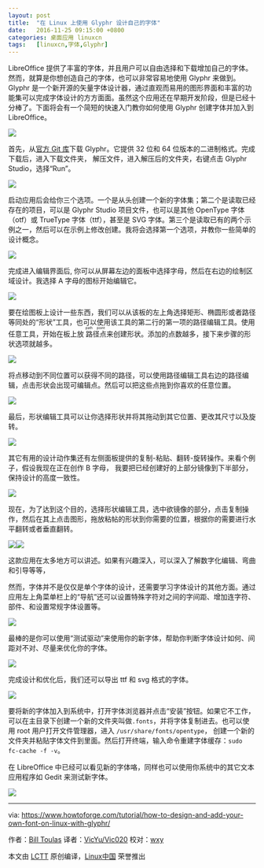 ```yaml
---
layout: post
title:	"在 Linux 上使用 Glyphr 设计自己的字体"
date:	2016-11-25 09:15:00 +0800 
categories:	桌面应用 linuxcn 
tags:	[linuxcn,字体,Glyphr]
---
```



LibreOffice 提供了丰富的字体，并且用户可以自由选择和下载增加自己的字体。然而，就算是你想创造自己的字体，也可以非常容易地使用 Glyphr 来做到。Glyphr 是一个新开源的矢量字体设计器，通过直观而易用的图形界面和丰富的功能集可以完成字体设计的方方面面。虽然这个应用还在早期开发阶段，但是已经十分棒了。下面将会有一个简短的快速入门教你如何使用 Glyphr 创建字体并加入到 LibreOffice。


![](/Asserts/Images//attachment/album/201611/24/232624h95ausssals7ls7j.jpg)


首先，从[官方 Git 库](https://github.com/glyphr-studio/Glyphr-Studio-Desktop)下载 Glyphr。它提供 32 位和 64 位版本的二进制格式。完成下载后，进入下载文件夹， 解压文件，进入解压后的文件夹，右键点击 Glyphr Studio，选择“Run”。


![](/Asserts/Images//attachment/album/201611/24/231800x07917cemtfb9sk9.jpg)


启动应用后会给你三个选项。一个是从头创建一个新的字体集；第二个是读取已经存在的项目，可以是 Glyphr Studio 项目文件，也可以是其他 OpenType 字体（otf）或 TrueType 字体（ttf），甚至是 SVG 字体。第三个是读取已有的两个示例之一，然后可以在示例上修改创建。我将会选择第一个选项，并教你一些简单的设计概念。


![](/Asserts/Images//attachment/album/201611/24/233237w9ysrr89vu5hvrig.jpg)


完成进入编辑界面后, 你可以从屏幕左边的面板中选择字母，然后在右边的绘制区域设计。我选择 A 字母的图标开始编辑它。


![](/Asserts/Images//attachment/album/201611/24/232714syudpdg629uhk9pp.jpg)


要在绘图板上设计一些东西，我们可以从该板的左上角选择矩形、椭圆形或者路径等同处的“形状”工具，也可以使用该工具的第二行的第一项的路径编辑工具。使用任意工具，开始在板上放<ruby> 路径点 <rp>  （ </rp> <rt>  path point </rt> <rp>  ） </rp></ruby>来创建形状。添加的点数越多，接下来步骤的形状选项就越多。


![](/Asserts/Images//attachment/album/201611/24/232839d7lrzm12hprjbhle.jpg)


将点移动到不同位置可以获得不同的路径，可以使用路径编辑工具右边的路径编辑，点击形状会出现可编辑点。然后可以把这些点拖到你喜欢的任意位置。


![](/Asserts/Images//attachment/album/201611/24/232957a1ul9fuwxlb5uyku.jpg)


最后，形状编辑工具可以让你选择形状并将其拖动到其它位置、更改其尺寸以及旋转。


![](/Asserts/Images//attachment/album/201611/24/233036km0i2jrj02od1ej0.jpg)


其它有用的设计动作集还有左侧面板提供的复制-粘贴、翻转-旋转操作。来看个例子，假设我现在正在创作 B 字母， 我要把已经创建好的上部分镜像到下半部分，保持设计的高度一致性。


![](/Asserts/Images//attachment/album/201611/24/233303tjissisii77v1pon.jpg)


现在，为了达到这个目的，选择形状编辑工具，选中欲镜像的部分，点击复制操作，然后在其上点击图形，拖放粘帖的形状到你需要的位置，根据你的需要进行水平翻转或者垂直翻转。


![](/Asserts/Images//attachment/album/201611/24/233412y1fzll1z7fetq1hw.jpg)![](/Asserts/Images//attachment/album/201611/24/233413mv2sspjcj3s7m6yk.jpg)


这款应用在太多地方可以讲述。如果有兴趣深入，可以深入了解数字化编辑、弯曲和引导等等，


然而，字体并不是仅仅是单个字体的设计，还需要学习字体设计的其他方面。通过应用左上角菜单栏上的“导航”还可以设置特殊字符对之间的字间距、增加连字符、部件、和设置常规字体设置等。


![](/Asserts/Images//attachment/album/201611/24/233507n4sj7asd1s9op14m.jpg)


最棒的是你可以使用“测试驱动”来使用你的新字体，帮助你判断字体设计如何、间距对不对、尽量来优化你的字体。


![](/Asserts/Images//attachment/album/201611/24/233540sg83msg19gg2t121.jpg)


完成设计和优化后，我们还可以导出 ttf 和 svg 格式的字体。


![](/Asserts/Images//attachment/album/201611/24/233625py20jr26g0ja2zhy.jpg)


要将新的字体加入到系统中，打开字体浏览器并点击“安装”按钮。如果它不工作，可以在主目录下创建一个新的文件夹叫做`.fonts`，并将字体复制进去。也可以使用 root 用户打开文件管理器，进入 `/usr/share/fonts/opentype`， 创建一个新的文件夹并粘贴字体文件到里面。然后打开终端，输入命令重建字体缓存：`sudo fc-cache -f -v`。


在 LibreOffice 中已经可以看见新的字体咯，同样也可以使用你系统中的其它文本应用程序如 Gedit 来测试新字体。


![](/Asserts/Images//attachment/album/201611/24/233704a61gfw4yffow1zy8.jpg)




---


via: <https://www.howtoforge.com/tutorial/how-to-design-and-add-your-own-font-on-linux-with-glyphr/>


作者：[Bill Toulas](https://twitter.com/howtoforgecom) 译者：[VicYu/Vic020](http://vicyu.net) 校对：[wxy](https://github.com/wxy)


本文由 [LCTT](https://github.com/LCTT/TranslateProject) 原创编译，[Linux中国](https://linux.cn/) 荣誉推出
